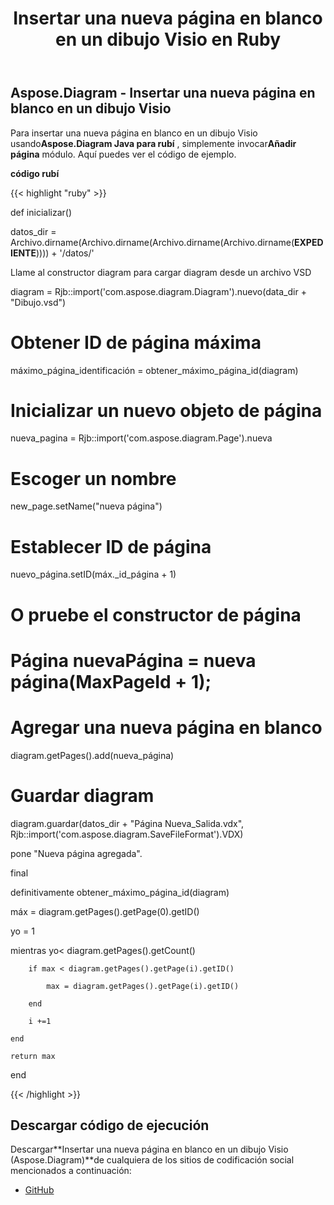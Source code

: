 ﻿---
title: Insertar una nueva página en blanco en un dibujo Visio en Ruby
type: docs
weight: 20
url: /es/java/insert-a-new-blank-page-into-a-visio-drawing-in-ruby/
---
## **Aspose.Diagram - Insertar una nueva página en blanco en un dibujo Visio**
 Para insertar una nueva página en blanco en un dibujo Visio usando**Aspose.Diagram Java para rubí** , simplemente invocar**Añadir página** módulo. Aquí puedes ver el código de ejemplo.

**código rubí**

{{< highlight "ruby" >}}

 def inicializar()

 datos_dir = Archivo.dirname(Archivo.dirname(Archivo.dirname(Archivo.dirname(__EXPEDIENTE__)))) + '/datos/'

 Llame al constructor diagram para cargar diagram desde un archivo VSD

 diagram = Rjb::import('com.aspose.diagram.Diagram').nuevo(data_dir + "Dibujo.vsd")

 # Obtener ID de página máxima

 máximo_página_identificación = obtener_máximo_página_id(diagram)

 # Inicializar un nuevo objeto de página

 nueva_pagina = Rjb::import('com.aspose.diagram.Page').nueva

 # Escoger un nombre

 new_page.setName("nueva página")



 # Establecer ID de página

 nuevo_página.setID(máx._id_página + 1)

 # O pruebe el constructor de página

 # Página nuevaPágina = nueva página(MaxPageId + 1);

 # Agregar una nueva página en blanco

 diagram.getPages().add(nueva_página)

 # Guardar diagram

 diagram.guardar(datos_dir + "Página Nueva_Salida.vdx", Rjb::import('com.aspose.diagram.SaveFileFormat').VDX)

 pone "Nueva página agregada".

final

definitivamente obtener_máximo_página_id(diagram)

máx = diagram.getPages().getPage(0).getID()

 yo = 1

 mientras yo< diagram.getPages().getCount()

        if max < diagram.getPages().getPage(i).getID()

            max = diagram.getPages().getPage(i).getID()

        end

        i +=1

    end

    return max

end

{{< /highlight >}}
## **Descargar código de ejecución**
 Descargar**Insertar una nueva página en blanco en un dibujo Visio (Aspose.Diagram)**de cualquiera de los sitios de codificación social mencionados a continuación:

- [GitHub](https://github.com/asposediagram/Aspose.Diagram-for-Java/blob/master/Plugins/Aspose_Diagram_Java_for_Ruby/lib/asposediagramjava/Pages/addpage.rb)
